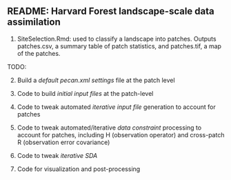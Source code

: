 ## README: Harvard Forest landscape-scale data assimilation

1. SiteSelection.Rmd: used to classify a landscape into patches. Outputs patches.csv, a summary table of patch statistics, and patches.tif, a map of the patches.

TODO:

2. Build a *default pecan.xml settings* file at the patch level

3. Code to build *initial input files* at the patch-level

4. Code to tweak automated *iterative input file* generation to account for patches

5. Code to tweak automated/iterative *data constraint* processing to account for patches, including H (observation operator) and cross-patch R (observation error covariance)

6. Code to tweak *iterative SDA*

7. Code for visualization and post-processing

